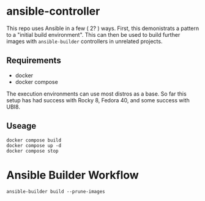 # ansible-controller

This repo uses Ansible in a few ( 2? ) ways. First, this demonistrats a pattern to a "initial build environment". This can then be used to build further images with `ansible-builder` controllers in unrelated projects.

## Requirements

* docker
* docker compose

The execution environments can use most distros as a base. So far this setup has had success with Rocky 8, Fedora 40, and some success with UBI8.

## Useage

```
docker compose build
docker compose up -d
docker compose stop
```

# Ansible Builder Workflow

```
ansible-builder build --prune-images
```
